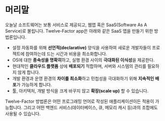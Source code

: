 머리말
============

오늘날 소프트웨어는 보통 서비스로 제공되고, 웹앱 혹은 SaaS(Software As A Service)로 불립니다. Twelve-Factor app은 아래와 같은 SaaS 앱을 만들기 위한 방법론입니다.

* 설정 자동화를 위해 **선언적(declarative)** 양식을 사용하여 새로운 개발자들이 프로젝트에 참여하는데 드는 시간과 비용을 최소화합니다.
* OS에 대한 **종속성을 명확히**하고, 실행 환경 사이의 **극대화된 이식성**을 제공한다.
* 현대적인 **클라우드 플랫폼** 상에 **배포되기** 적합하며, 서버와 시스템의 관리를 필요하지 않게 합니다.
* 개발 환경과 운영 환경의 **차이를 최소화**하고 민첩성을 극대화하기 위해 **지속적인 배포**가 가능하게 합니다.
* 툴, 아키텍처, 개발 방식을 크게 바꾸지 않고 **확장(scale up)** 할 수 있습니다.

Twelve-Factor 방법론은 어떤 프로그래밍 언어로 작성된 애플리케이션이든 적용이 가능합니다. 그리고 어떤 백엔드 서비스(데이터베이스, 큐, 메모리 캐시 등)과의 조합에도 사용될 수 있습니다.